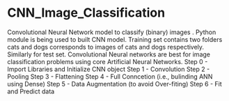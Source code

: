 # CNN_Image_Classification
Convolutional Neural Network model to classify (binary) images .
Python module is being used to built CNN model. Training set contains two folders cats and dogs corresponds to images of cats and dogs respectively. Similarly for test set. Convolutional Neural networks are best for image classification problems using core Artificial Neural Networks.
Step 0 - Import Libraries and Initialize CNN object
Step 1 - Convolution
Step 2 - Pooling
Step 3 - Flattening
Step 4 - Full Conncetion (i.e., bulinding ANN using Dense)
Step 5 - Data Augmentation (to avoid Over-fiting)
Step 6 - Fit and Predict data
